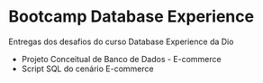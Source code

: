 # Bootcamp Database Experience
Entregas dos desafios do curso Database Experience da Dio

* Projeto Conceitual de Banco de Dados - E-commerce
* Script SQL do cenário E-commerce
